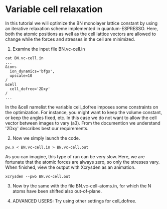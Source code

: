 # Variable cell relaxation
In this tutorial we will optimize the BN monolayer lattice constant by using an iterative relaxation scheme implemented in quantum-ESPRESSO. Here, both the atomic positions as well as the cell lattice vectors are allowed to change while the forces and stresses in the cell are minimized.

  1. Examine the input file BN.vc-cell.in 
  ```
  cat BN.vc-cell.in
  ...
  &ions
    ion_dynamics='bfgs',
    upscale=10
  /
  &cell
    cell_dofree='2Dxy'
  /
  ... 
  ```
  In the &cell namelist the variable cell_dofree imposes some constraints on the optimization. For instance, you might want to keep the volume constant, or keep the angles fixed, etc. In this case we do not want to allow the cell vector between images to vary (a3). From the documention we understand '2Dxy' describes best our requirements.

  2. Now we simply launch the code.
  ```
  pw.x < BN.vc-cell.in > BN.vc-cell.out   
  ```
  As you can imagine, this type of run can be very slow. Here, we are fortunate that the atomic forces are always zero, so only the stresses vary. When finished, view the output with Xcrysden as an animation.
  ```
  xcrysden --pwo BN.vc-cell.out
  ```

  3. Now try the same with the file BN.vc-cell-atoms.in, for which the N atoms have been shifted also out-of-plane.

  4. ADVANCED USERS: Try using other settings for cell_dofree.
